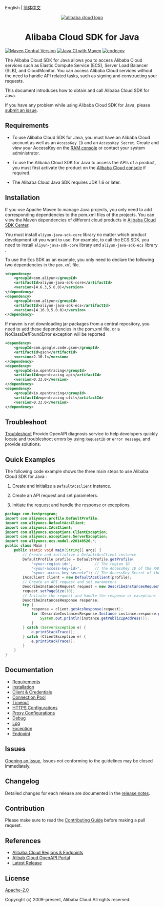 English | [简体中文](./README-CN.md)

<p align="center">
<a href=" https://www.alibabacloud.com"><img src="https://aliyunsdk-pages.alicdn.com/icons/AlibabaCloud.svg" alt="alibaba cloud logo"></a>
</p>

<h1 align="center">Alibaba Cloud SDK for Java</h1>

[![Maven Central Version](https://img.shields.io/maven-central/v/com.aliyun/aliyun-java-sdk-core)](https://search.maven.org/search?q=g:%22com.aliyun%22%20AND%20a:%22aliyun-java-sdk-core%22)
[![Java CI with Maven](https://github.com/aliyun/aliyun-openapi-java-sdk/actions/workflows/maven.yml/badge.svg)](https://github.com/aliyun/aliyun-openapi-java-sdk/actions/workflows/maven.yml)
[![codecov](https://codecov.io/gh/aliyun/aliyun-openapi-java-sdk/graph/badge.svg?token=4LHp6BfqKF)](https://codecov.io/gh/aliyun/aliyun-openapi-java-sdk)

The Alibaba Cloud SDK for Java allows you to access Alibaba Cloud services such as Elastic Compute Service (ECS), Server Load Balancer (SLB), and CloudMonitor. You can access Alibaba Cloud services without the need to handle API related tasks, such as signing and constructing your requests.

This document introduces how to obtain and call Alibaba Cloud SDK for Java.

If you have any problem while using Alibaba Cloud SDK for Java, please [submit an issue](https://github.com/aliyun/aliyun-openapi-java-sdk/issues/new).

## Requirements

- To use Alibaba Cloud SDK for Java, you must have an Alibaba Cloud account as well as an `AccessKey ID` and an `AccessKey Secret`. Create and view your AccessKey on the [RAM console](https://ram.console.aliyun.com "RAM console") or contact your system administrator.

- To use the Alibaba Cloud SDK for Java to access the APIs of a product, you must first activate the product on the [Alibaba Cloud console](https://home.console.aliyun.com) if required.

- The Alibaba Cloud Java SDK requires JDK 1.6 or later.

## Installation

If you use Apache Maven to manage Java projects, you only need to add corresponding dependencies to the pom.xml files of the projects. You can view the Maven dependencies of different cloud products in [Alibaba Cloud SDK Center](https://api.aliyun.com/api-tools/sdklang?language=java&sdkStyle=old).

You must install `aliyun-java-sdk-core` library no matter which product development kit you want to use. For example, to call the ECS SDK, you need to install `aliyun-java-sdk-core` library  and `aliyun-java-sdk-ecs` library .

To use the Ecs SDK as an example, you only need to declare the following two dependencies in the `pom.xml` file.

```xml
<dependency>
    <groupId>com.aliyun</groupId>
    <artifactId>aliyun-java-sdk-core</artifactId>
    <version>[4.6.3,5.0.0)</version>
</dependency>
<dependency>
    <groupId>com.aliyun</groupId>
    <artifactId>aliyun-java-sdk-ecs</artifactId>
    <version>[4.16.0,5.0.0)</version>
</dependency>
```

If maven is not downloading jar packages from a central repository, you need to add these dependencies in the pom.xml file, or a NoClassDefFoundError exception will be reported

```xml
<dependency>
    <groupId>com.google.code.gson</groupId>
    <artifactId>gson</artifactId>
    <version>2.10.1</version>
</dependency>
<dependency>
    <groupId>io.opentracing</groupId>
    <artifactId>opentracing-api</artifactId>
    <version>0.33.0</version>
</dependency>
<dependency>
    <groupId>io.opentracing</groupId>
    <artifactId>opentracing-util</artifactId>
    <version>0.33.0</version>
</dependency>
```

## Troubleshoot

[Troubleshoot](https://troubleshoot.api.aliyun.com/?source=github_sdk) Provide OpenAPI diagnosis service to help developers quickly locate and troubleshoot errors by using `RequestID` or `error message`, and provide solutions.

## Quick Examples

The following code example shows the three main steps to use Alibaba Cloud SDK for Java :

1. Create and initialize a `DefaultAcsClient` instance.

2. Create an API request and set parameters.

3. Initiate the request and handle the response or exceptions.

```java
package com.testprogram;
import com.aliyuncs.profile.DefaultProfile;
import com.aliyuncs.DefaultAcsClient;
import com.aliyuncs.IAcsClient;
import com.aliyuncs.exceptions.ClientException;
import com.aliyuncs.exceptions.ServerException;
import com.aliyuncs.ecs.model.v20140526.*;
public class Main {
    public static void main(String[] args) {
        // Create and initialize a DefaultAcsClient instance
        DefaultProfile profile = DefaultProfile.getProfile(
            "<your-region-id>",          // The region ID
            "<your-access-key-id>",      // The AccessKey ID of the RAM account
            "<your-access-key-secret>"); // The AccessKey Secret of the RAM account
        IAcsClient client = new DefaultAcsClient(profile);
        // Create an API request and set parameters
        DescribeInstancesRequest request = new DescribeInstancesRequest();
        request.setPageSize(10);
        // Initiate the request and handle the response or exceptions
        DescribeInstancesResponse response;
        try {
            response = client.getAcsResponse(request);
            for (DescribeInstancesResponse.Instance instance:response.getInstances()) {
                System.out.println(instance.getPublicIpAddress());
            }
        } catch (ServerException e) {
            e.printStackTrace();
        } catch (ClientException e) {
            e.printStackTrace();
        }
    }
}
```

## Documentation

- [Requirements](./docs/0-Requirements-EN.md)
- [Installation](./docs/1-Installation-EN.md)
- [Client & Credentials](./docs/2-Client-EN.md)
- [Connection Pool](./docs/3-Pool-EN.md)
- [Timeout](./docs/4-Timeout-EN.md)
- [HTTPS Configurations](./docs/5-HTTPS-EN.md)
- [Proxy Configurations](./docs/6-Proxy-EN.md)
- [Debug](./docs/7-Debug-EN.md)
- [Log](./docs/8-Log-EN.md)
- [Exception](./docs/9-Exception-EN.md)
- [Endpoint](./docs/10-Endpoint-EN.md)

## Issues

[Opening an Issue](https://github.com/aliyun/aliyun-openapi-java-sdk/issues/new), Issues not conforming to the guidelines may be closed immediately.

## Changelog

Detailed changes for each release are documented in the [release notes](./aliyun-java-sdk-core/ChangeLog.txt).

## Contribution

Please make sure to read the [Contributing Guide](CONTRIBUTING.md) before making a pull request.

## References

- [Alibaba Cloud Regions & Endpoints](https://developer.aliyun.com/endpoints)
- [Alibab Cloud OpenAPI Portal](https://api.aliyun.com/)
- [Latest Release](https://github.com/aliyun/aliyun-openapi-java-sdk)

## License

[Apache-2.0](http://www.apache.org/licenses/LICENSE-2.0)

Copyright (c) 2009-present, Alibaba Cloud All rights reserved.
